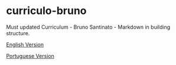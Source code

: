 # curriculo-bruno
Must updated Curriculum - Bruno Santinato - Markdown in building structure.

[English Version](./BRUNO_LUIS_SANTINATO_Curriculum-Update-English-2024)

[Portuguese Version](./BRUNO_LUIS_SANTINATO_Curriculo-Atualizado-2024)
